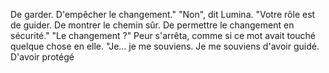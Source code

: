 De garder. D'empêcher le changement." "Non", dit Lumina. "Votre rôle est de guider. De montrer le chemin sûr. De permettre le changement en sécurité." "Le changement ?" Peur s'arrêta, comme si ce mot avait touché quelque chose en elle. "Je... je me souviens. Je me souviens d'avoir guidé. D'avoir protégé
